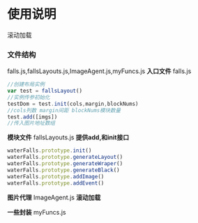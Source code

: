 # 使用说明
滚动加载
### 文件结构
falls.js,fallsLayouts.js,ImageAgent.js,myFuncs.js
**入口文件**
falls.js
```javascript
//创建布局实例
var test = fallsLayout()
//实例传参初始化
testDom = test.init(cols,margin,blockNums)
//cols列数 margin间距 blockNums模块数量
test.add([imgs])
//传入图片地址数组
```
**模块文件**
fallsLayouts.js
**提供add,和init接口**
```javascript
waterFalls.prototype.init()
waterFalls.prototype.generateLayout()
waterFalls.prototype.generateWraper()
waterFalls.prototype.generateBlack()
waterFalls.prototype.addImage()
waterFalls.prototype.addEvent()
```
**图片代理**
ImageAgent.js
**滚动加载**

**一些封装**
myFuncs.js








